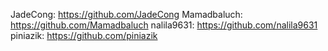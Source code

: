 JadeCong: https://github.com/JadeCong
Mamadbaluch: https://github.com/Mamadbaluch
nalila9631: https://github.com/nalila9631
piniazik: https://github.com/piniazik
